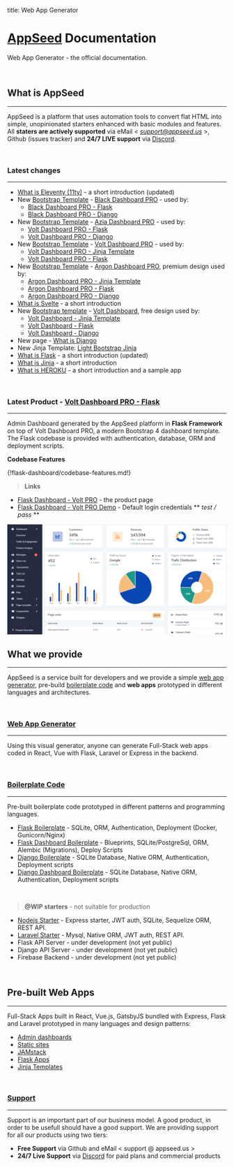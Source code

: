 
title: Web App Generator

# [AppSeed](https://appseed.us/) Documentation

Web App Generator - the official documentation.

<br />

## What is AppSeed
---

AppSeed is a platform that uses automation tools to convert flat HTML into simple, unopinionated starters enhanced with basic modules and features. 
All **staters are actively supported** via eMail < *support@appseed.us* >, Github (issues tracker) and **24/7 LIVE support** via [Discord](https://discord.gg/fZC6hup).

<br />

### Latest changes
---
- [What is Eleventy (11ty)](/what-is/eleventy/) - a short introduction (updated)
- New [Bootstrap Template](/bootstrap-template/) - [Black Dashboard PRO](/bootstrap-template/black-dashboard-pro/) - used by:
    - [Black Dashboard PRO - Flask](/admin-dashboards/flask-dashboard-black-pro/)
    - [Black Dashboard PRO - Django](/admin-dashboards/django-dashboard-black-pro/)
- New [Bootstrap Template](/bootstrap-template/) - [Azia Dashboard PRO](/bootstrap-template/azia-dashboard-pro/) - used by:
    - [Volt Dashboard PRO - Flask](/admin-dashboards/flask-dashboard-azia-pro/)
    - [Volt Dashboard PRO - Django](/admin-dashboards/django-dashboard-azia-pro/)
- New [Bootstrap Template](/bootstrap-template/) - [Volt Dashboard PRO](/bootstrap-template/volt-dashboard-pro/) - used by:
    - [Volt Dashboard PRO - Jinja Template](/jinja-template/jinja-template-volt-pro/)
    - [Volt Dashboard PRO - Flask](/admin-dashboards/flask-dashboard-volt-pro/)
- New [Bootstrap Template](/bootstrap-template/) - [Argon Dashboard PRO](/bootstrap-template/argon-dashboard-pro/), premium design used by:
    - [Argon Dashboard PRO - Jinja Template](/jinja-template/jinja-template-argon-pro/)
    - [Argon Dashboard PRO - Flask](/admin-dashboards/flask-dashboard-argon-pro/)
    - [Argon Dashboard PRO - Django](/admin-dashboards/django-dashboard-argon-pro/)
- [What is Svelte](/what-is/svelte-js/) - a short introduction 
- New [Bootstrap template](/bootstrap-template/) - [Volt Dashboard](/bootstrap-template/volt-dashboard/), free design used by:
    - [Volt Dashboard - Jinja Template](/jinja-template/jinja-template-volt-dashboard/)
    - [Volt Dashboard - Flask](/admin-dashboards/flask-dashboard-volt/)
    - [Volt Dashboard - Django](/admin-dashboards/django-dashboard-volt/)
- New page - [What is Django](/what-is/django)
- New Jinja Template: [Light Bootstrap Jinja](/jinja-template/jinja-template-light-bootstrap/)
- [What is Flask](/what-is/flask/) - a short introduction (updated)
- [What is Jinja](/what-is/jinja/) - a short introduction 
- [What is HEROKU](/what-is/heroku/) - a short introduction and a sample app 

<br />

### Latest Product - [Volt Dashboard PRO - Flask](/admin-dashboards/flask-dashboard-volt-pro/)
---

Admin Dashboard generated by the AppSeed platform in **Flask Framework** on top of Volt Dashboard PRO, a modern Bootstrap 4 dashboard template. The Flask codebase is provided with authentication, database, ORM and deployment scripts.  

**Codebase Features**

{!flask-dashboard/codebase-features.md!}

> **Links**

- [Flask Dashboard - Volt PRO](https://appseed.us/admin-dashboards/flask-dashboard-volt-pro) - the product page
- [Flask Dashboard - Volt PRO Demo](https://flask-dashboard-volt-pro.appseed.us/) - Default login credentials ** *test / pass* **

![Flask Dashboard - Volt Dashboard PRO, admin dashboard starter coded in Flask by AppSeed.](https://raw.githubusercontent.com/app-generator/flask-dashboard-volt-pro/main/media/flask-dashboard-volt-pro-screen.png) 
<br />

## What we provide
---

AppSeed is a service built for developers and we provide a simple [web app generator](/app-generator/), pre-build [boilerplate code](/boilerplate-code/) and **web apps** prototyped in different languages and architectures.


<br />

### [Web App Generator](/app-generator/)
---

Using this visual generator, anyone can generate Full-Stack web apps coded in React, Vue with Flask, Laravel or Express in the backend.

<br />

### [Boilerplate Code](/boilerplate-code/)

---

Pre-built boilerplate code prototyped in different patterns and programming languages.

- [Flask Boilerplate](/boilerplate-code/flask/) - SQLite, ORM, Authentication, Deployment (Docker, Gunicorn/Nginx)
- [Flask Dashboard Boilerplate](/boilerplate-code/flask-dashboard/) - Blueprints, SQLite/PostgreSql, ORM, Alembic (Migrations), Deploy Scripts
- [Django Boilerplate](/boilerplate-code/django/) - SQLite Database, Native ORM, Authentication, Deployment scripts
- [Django Dashboard Boilerplate](/boilerplate-code/django-dashboard/) - SQLite Database, Native ORM, Authentication, Deployment scripts

<br />

> **@WIP starters** - not suitable for production

- [Nodejs Starter](https://github.com/app-generator/nodejs-starter) - Express starter, JWT auth, SQLite, Sequelize ORM, REST API.
- [Laravel Starter](https://github.com/app-generator/laravel-boilerplate) - Mysql, Native ORM, JWT auth, REST API.
- Flask API Server - under development (not yet public)
- Django API Server - under development (not yet public)
- Firebase Backend - under development (not yet public)

<br />

## Pre-built Web Apps

---

Full-Stack Apps built in React, Vue.js, GatsbyJS bundled with Express, Flask and Laravel prototyped in many languages and design patterns: 

- [Admin dashboards](/admin-dashboards/)
- [Static sites](/static-site/)
- [JAMstack](/apps/jamstack/)
- [Flask Apps](/apps/flask-apps/)
- [Jinja Templates](/jinja-template/)

<br />

### [Support](https://appseed.us/support)

---

Support is an important part of our business model. A good product, in order to be usefull should have a good support. We are providing support for all our products using two tiers:

- **Free Support** via Github and eMail < support @ appseed.us >
- **24/7 Live Support** via [Discord](https://discord.gg/fZC6hup) for paid plans and commercial products

